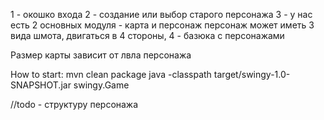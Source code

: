 1 - окошко входа
2 - создание или выбор старого персонажа
3 - у нас есть 2 основных модуля - карта и персонаж
персонаж может иметь 3 вида шмота, двигаться в 4 стороны, 
4 - базюка с персонажами



Размер карты зависит от лвла персонажа

How to start:
mvn clean package
java -classpath target/swingy-1.0-SNAPSHOT.jar swingy.Game


//todo - структуру персонажа
